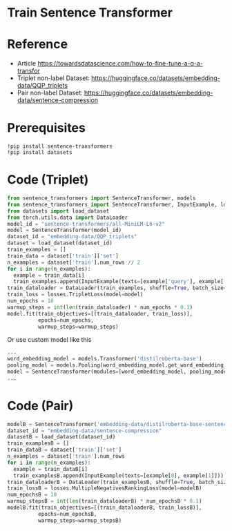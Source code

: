 # Train Sentence Transformer

# Reference
- Article https://towardsdatascience.com/how-to-fine-tune-a-q-a-transfor
- Triplet non-label Dataset: https://huggingface.co/datasets/embedding-data/QQP_triplets
- Pair non-label Dataset: https://huggingface.co/datasets/embedding-data/sentence-compression
# Prerequisites
```
!pip install sentence-transformers
!pip install datasets
```

# Code (Triplet)
```python
from sentence_transformers import SentenceTransformer, models
from sentence_transformers import SentenceTransformer, InputExample, losses
from datasets import load_dataset
from torch.utils.data import DataLoader
model_id = "sentence-transformers/all-MiniLM-L6-v2"
model = SentenceTransformer(model_id)
dataset_id = "embedding-data/QQP_triplets"
dataset = load_dataset(dataset_id)
train_examples = []
train_data = dataset['train']['set']
n_examples = dataset['train'].num_rows // 2
for i in range(n_examples):
  example = train_data[i]
  train_examples.append(InputExample(texts=[example['query'], example['pos'][0], example['neg'][0]]))
train_dataloader = DataLoader(train_examples, shuffle=True, batch_size=16)
train_loss = losses.TripletLoss(model=model)
num_epochs = 10
warmup_steps = int(len(train_dataloader) * num_epochs * 0.1)
model.fit(train_objectives=[(train_dataloader, train_loss)],
          epochs=num_epochs,
          warmup_steps=warmup_steps)
```

Or use custom model like this
```python
...
word_embedding_model = models.Transformer('distilroberta-base')
pooling_model = models.Pooling(word_embedding_model.get_word_embedding_dimension())
model = SentenceTransformer(modules=[word_embedding_model, pooling_model])
...
```

# Code (Pair)
```python
modelB = SentenceTransformer('embedding-data/distilroberta-base-sentence-transformer')
dataset_id = "embedding-data/sentence-compression"
datasetB = load_dataset(dataset_id)
train_examplesB = []
train_dataB = dataset['train']['set']
n_examples = dataset['train'].num_rows
for i in range(n_examples):
  example = train_dataB[i]
  train_examplesB.append(InputExample(texts=[example[0], example[1]]))
train_dataloaderB = DataLoader(train_examplesB, shuffle=True, batch_size=64)
train_lossB = losses.MultipleNegativesRankingLoss(model=modelB)
num_epochsB = 10
warmup_stepsB = int(len(train_dataloaderB) * num_epochsB * 0.1)
modelB.fit(train_objectives=[(train_dataloaderB, train_lossB)],
          epochs=num_epochsB,
          warmup_steps=warmup_stepsB)
```
